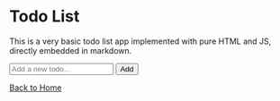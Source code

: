 # Todo List

This is a very basic todo list app implemented with pure HTML and JS, directly embedded in markdown.

<div>
  <input id="new-todo" type="text" placeholder="Add a new todo...">
  <button onclick="addTodo()">Add</button>
  <ul id="todo-list"></ul>
</div>

<script>
function addTodo() {
  var input = document.getElementById('new-todo');
  var text = input.value.trim();
  if (!text) return;
  var li = document.createElement('li');
  li.textContent = text;
  li.onclick = function() { this.remove(); };
  document.getElementById('todo-list').appendChild(li);
  input.value = '';
}
</script>

[Back to Home](index.md)
